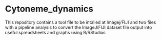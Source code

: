 # Cytoneme_dynamics
 This repository contains a tool file to be intalled at Imagej/FIJI and two files with a pipeline analysis to convert the ImageJ/FIJI dataset file output into useful spreadsheets and graphs using R/RStudios
